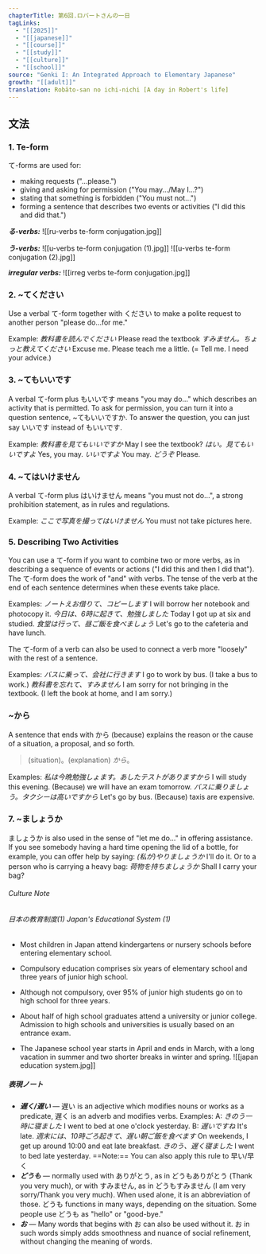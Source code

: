 ```yaml
---
chapterTitle: 第6回.ロバートさんの一日
tagLinks:
  - "[[2025]]"
  - "[[japanese]]"
  - "[[course]]"
  - "[[study]]"
  - "[[culture]]"
  - "[[school]]"
source: "Genki I: An Integrated Approach to Elementary Japanese"
growth: "[[adult]]"
translation: Robāto-san no ichi-nichi [A day in Robert's life]
---
```

## 文法

### 1. Te-form

て-forms are used for:
- making requests ("...please.")
- giving and asking for permission ("You may.../May I...?")
- stating that something is forbidden ("You must not...")
- forming a sentence that describes two events or activities ("I did this and did that.")

***る-verbs:***
![[ru-verbs te-form conjugation.jpg]]

***う-verbs:*** 
![[u-verbs te-form conjugation (1).jpg]]
![[u-verbs te-form conjugation (2).jpg]]

***irregular verbs:*** 
![[irreg verbs te-form conjugation.jpg]]

### 2. ~てください

Use a verbal て-form together with ください to make a polite request to another person "please do...for me."

Example:
	*教科書を読んでください* Please read the textbook
	*すみません。ちょっと教えてください* Excuse me. Please teach me a little. (= Tell me. I need your advice.) 

### 3. ~てもいいです

A verbal て-form plus もいいです means "you may do..." which describes an activity that is permitted. To ask for permission, you can turn it into a question sentence, ~てもいいですか. To answer the question, you can just say いいです instead of もいいです. 

Example: 
	*教科書を見てもいいですか* May I see the textbook?
	*はい。見てもいいですよ* Yes, you may.
	*いいですよ* You may.
	*どうぞ* Please. 

### 4. ~てはいけません

A verbal て-form plus はいけません means "you must not do...", a strong prohibition statement, as in rules and regulations.

Example: 
	*ここで写真を撮ってはいけません* You must not take pictures here. 

### 5. Describing Two Activities

You can use a て-form if you want to combine two or more verbs, as in describing a sequence of events or actions ("I did this and then I did that"). The て-form does the work of "and" with verbs. The tense of the verb at the end of each sentence determines when these events take place. 

Examples:
	*ノートえお借りて、コピーします* I will borrow her notebook and photocopy it. 
	*今日は、6時に起きて、勉強しました* Today I got up at six and studied.
	*食堂は行って、昼ご飯を食べましょう* Let's go to the cafeteria and have lunch. 

The て-form of a verb can also be used to connect a verb more "loosely" with the rest of a sentence. 

Examples: 
	*バスに乗って、会社に行きます* I go to work by bus. (I take a bus to work.)
	*教科書を忘れて、すみません* I am sorry for not bringing in the textbook. (I left the book at home, and I am sorry.)

### ~から

A sentence that ends with から (because) explains the reason or the cause of a situation, a proposal, and so forth. 

>(situation)。(explanation) *から*。

Examples: 
	*私は今晩勉強しょます。あしたテストがありますから* I will study this evening. (Because) we will have an exam tomorrow.
	*バスに乗りましょう。タクシーは高いですから* Let's go by bus. (Because) taxis are expensive. 

### 7. ~ましょうか

ましょうか is also used in the sense of "let me do..." in offering assistance. If you see somebody having a hard time opening the lid of a bottle, for example, you can offer help by saying:
	*(私が)やりましょうか* I'll do it. 
Or to a person who is carrying a heavy bag:
	*荷物を持ちましょうか* Shall I carry your bag?

###### Culture Note
###### 日本の教育制度(1) Japan's Educational System (1)

- Most children in Japan attend kindergartens or nursery schools before entering elementary school. 
- Compulsory education comprises six years of elementary school and three years of junior high school. 
- Although not compulsory, over 95% of junior high students go on to high school for three years.
- About half of high school graduates attend a university or junior college. Admission to high schools and universities is usually based on an entrance exam.

- The Japanese school year starts in April and ends in March, with a long vacation in summer and two shorter breaks in winter and spring.
![[japan education system.jpg]]

##### 表現ノート
- ***遅く/遅い*** — 遅い is an adjective which modifies nouns or works as a predicate, 遅く is an adverb and modifies verbs. 
	Examples:
		A: *きのう一時に寝ました* I went to bed at one o'clock yesterday.
		B: *遅いですね* It's late.
		*週末には、10時ごろ起きて、遅い朝ご飯を食べます* On weekends, I get up around 10:00 and eat late breakfast.
		*きのう、遅く寝ました* I went to bed late yesterday. 
==Note:== You can also apply this rule to 早い/早く
- ***どうも*** — normally used with ありがとう, as in どうもありがとう (Thank you very much), or with すみません, as in どうもすみません (I am very sorry/Thank you very much). When used alone, it is an abbreviation of those. どうも functions in many ways, depending on the situation. Some people use どうも as "hello" or "good-bye." 
- ***お*** — Many words that begins with お can also be used without it. お in such words simply adds smoothness and nuance of social refinement, without changing the meaning of words. 
